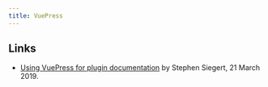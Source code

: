 ```yaml
---
title: VuePress
---
```


## Links

-   [Using VuePress for plugin documentation](https://www.xiegerts.com/post/creating-vue-component-library-documentation/) by Stephen Siegert, 21 March 2019.
